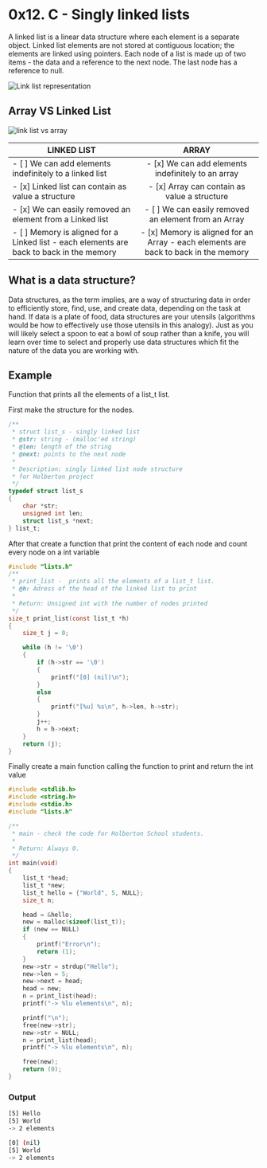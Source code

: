 # 0x12. C - Singly linked lists

A linked list is a linear data structure where each element is a separate object. Linked list elements are not stored at contiguous location; the elements are linked using pointers. Each node of a list is made up of two items - the data and a reference to the next node. The last node has a reference to null.

![Link list representation](https://media.geeksforgeeks.org/wp-content/uploads/singly-linkedlist.png)

## Array VS Linked List

![link list vs array](https://www.studytonight.com/data-structures/images/array-vs-linked-list.png)

| LINKED LIST | ARRAY |
|-----------|:-----------:|
| - [ ] We can add elements indefinitely to a linked list | - [x] We can add elements indefinitely to an array |
| - [x] Linked list can contain as value a structure | - [x] Array can contain as value a structure |
| - [x] We can easily removed an element from a Linked list | - [ ] We can easily removed an element from an Array |
| - [ ] Memory is aligned for a Linked list - each elements are back to back in the memory | - [x] Memory is aligned for an Array - each elements are back to back in the memory |

## What is a data structure?

Data structures, as the term implies, are a way of structuring data in order to efficiently store, find, use, and create data, depending on the task at hand. If data is a plate of food, data structures are your utensils (algorithms would be how to effectively use those utensils in this analogy). Just as you will likely select a spoon to eat a bowl of soup rather than a knife, you will learn over time to select and properly use data structures which fit the nature of the data you are working with.

## Example

Function that prints all the elements of a list_t list.

First make the structure for the nodes.

```c
/**
 * struct list_s - singly linked list
 * @str: string - (malloc'ed string)
 * @len: length of the string
 * @next: points to the next node
 *
 * Description: singly linked list node structure
 * for Holberton project
 */
typedef struct list_s
{
	char *str;
	unsigned int len;
	struct list_s *next;
} list_t;

```
After that create a function that print the content of each node and count every node on a int variable

```c
#include "lists.h"
/**
 * print_list -  prints all the elements of a list_t list.
 * @h: Adress of the head of the linked list to print
 *
 * Return: Unsigned int with the number of nodes printed
 */
size_t print_list(const list_t *h)
{
	size_t j = 0;

	while (h != '\0')
	{
		if (h->str == '\0')
		{
			printf("[0] (nil)\n");
		}
		else
		{
			printf("[%u] %s\n", h->len, h->str);
		}
		j++;
		h = h->next;
	}
	return (j);
}

```
Finally create a main function calling the function to print and return the int value

```c
#include <stdlib.h>
#include <string.h>
#include <stdio.h>
#include "lists.h"

/**
 * main - check the code for Holberton School students.
 *
 * Return: Always 0.
 */
int main(void)
{
	list_t *head;
	list_t *new;
	list_t hello = {"World", 5, NULL};
	size_t n;

	head = &hello;
	new = malloc(sizeof(list_t));
	if (new == NULL)
	{
		printf("Error\n");
		return (1);
	}
	new->str = strdup("Hello");
	new->len = 5;
	new->next = head;
	head = new;
	n = print_list(head);
	printf("-> %lu elements\n", n);

	printf("\n");
	free(new->str);
	new->str = NULL;
	n = print_list(head);
	printf("-> %lu elements\n", n);

	free(new);
	return (0);
}

```

### Output

```bash
[5] Hello
[5] World
-> 2 elements

[0] (nil)
[5] World
-> 2 elements
```
